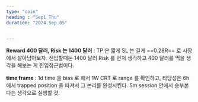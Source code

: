 ```yaml
---
type: "coin"
heading : "Sep1 Thu"
duration: "2024.Sep.05"


---
```

 


**Reward 400 달러, Risk 는 1400 달러** : TP 은 짧게 SL 는 길게 ==0.28R== 로 시장에서 살아남아보자. 진입할때는 1400 달러 Risk 를 먼저 생각하고 400 달러를 먹을 생각을 해보는 게 진입접근법이다. 

**time frame** : 1d time 을 bias 로 해서 1W CRT 로 range 를 확인하고, 타당성은 6h 에서 trapped position 을 따져서 그 논리를 완성시킨다. 5m session 안에서 승부본다는 생각으로 실행할 것. 





